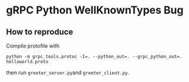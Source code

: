 # gRPC Python WellKnownTypes Bug

## How to reproduce
Compile protofile with
```
python -m grpc_tools.protoc -I=. --python_out=. --grpc_python_out=. helloworld.proto
```

then run `greeter_server.py`and `greeter_client.py`.
